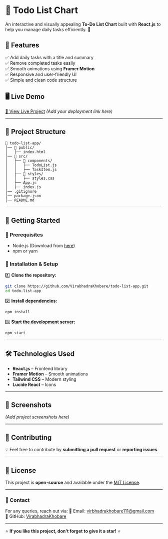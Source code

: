 # 📌 Todo List Chart

An interactive and visually appealing **To-Do List Chart** built with **React.js** to help you manage daily tasks efficiently. 🚀

## 🌟 Features
✅ Add daily tasks with a title and summary  
✅ Remove completed tasks easily  
✅ Smooth animations using **Framer Motion**  
✅ Responsive and user-friendly UI  
✅ Simple and clean code structure 

## 🖥️ Live Demo
[🔗 View Live Project](#https://app.netlify.com/sites/todolistchartviru/deploys) *(Add your deployment link here)*

---

## 📂 Project Structure
```
📁 todo-list-app/
│── 📁 public/
│   ├── index.html
│── 📁 src/
│   ├── 📁 components/
│   │   ├── TodoList.js
│   │   ├── TaskItem.js
│   ├── 📁 styles/
│   │   ├── styles.css
│   ├── App.js
│   ├── index.js
│── .gitignore
│── package.json
│── README.md
```

---

## 🚀 Getting Started

### 🔹 Prerequisites
- Node.js (Download from [here](https://nodejs.org/))
- npm or yarn

### 🔹 Installation & Setup
1️⃣ **Clone the repository:**
```sh
git clone https://github.com/VirabhadraKhobare/todo-list-app.git
cd todo-list-app
```

2️⃣ **Install dependencies:**
```sh
npm install
```

3️⃣ **Start the development server:**
```sh
npm start
```

---

## 🛠️ Technologies Used
- **React.js** – Frontend library
- **Framer Motion** – Smooth animations
- **Tailwind CSS** – Modern styling
- **Lucide React** – Icons

---

## 📸 Screenshots
*(Add project screenshots here)*

---

## 🤝 Contributing
💡 Feel free to contribute by **submitting a pull request** or **reporting issues**.

---

## 📜 License
This project is **open-source** and available under the [MIT License](LICENSE).

---

### 📩 Contact
For any queries, reach out via:
📧 Email: [virbhadrakhobare111@gmail.com](mailto:virbhadrakhobare111@gmail.com)  
🐙 GitHub: [VirabhadraKhobare](https://github.com/VirabhadraKhobare)  

---

⭐ **If you like this project, don't forget to give it a star!** ⭐
